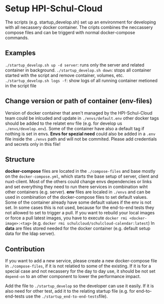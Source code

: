 # Setup HPI-Schul-Cloud

The scripts (e.g. startup_develop.sh) set up an environment for developing with all necassery docker container. The cripts combines the neccassery compose files and can be triggerd with normal docker-compose commands.

## Examples

`./startup_develop.sh up -d server`: runs only the server and related container in background.
`./startup_develop.sh down`: stops all container started with the script and remove container, volumes, etc.
`./startup_develop.sh logs -f`: show logs of all running container metioned in the script file

## Change version or path of container (env-files)

Version of docker container that aren't managed by the HPI-Schul-Cloud team could be inlcuded and update in `./envs/default.env` other docker tags should be added to the relatet env file (e.g. for develop us `./envs/develop.env`). Some of the container have also a default tag if nothing is set in envs. **Envs for spezial need** could also be added in a `.env` file inside the `./envs` path and will not be commited. Please add credentials and secrets only in this file!

## Structure

**docker-compose** files are located in the `./compose-files` and base mostly on the `docker-compose.yml`, which starts the base setup of server, client and nuxt-client. Most of the others could change envs dependencies or links and set everything they need to run there services in combination wiht other containers (e.g. server).
**env** files are localed in `./envs` and can be used in combination of the docker-compose files to set default values. Some of the container already have some default values if the env is not set. In some cases this is not used, because for the end-to-end tests they not allowed to set to trigger a pull. If you want to rebuild your local
images or force a pull latest images, you have to execute `docker rmi <docker-image>:<tag>` (e.g. `docker rmi schulcloud/schulcloud-calendar:latest`)
In **data** are files stored needed for the docker container (e.g. default setup data for the ldap server).

## Contribution

If you want to add a new service, please create a new docker-compose file in `./compose-files`, if it is not relatied to some of the existing. If it is for a special case and not necassery for the day to day use, it should be not set `depend-on` to an other component to lower the performance impact.

Add the file to `./startup_develop` so the developer can use it easily. If it is also need for other test, add it to the relating startup file (e.g. for end-to-end-tests use the `./startup_end-to-end-tests`file).
